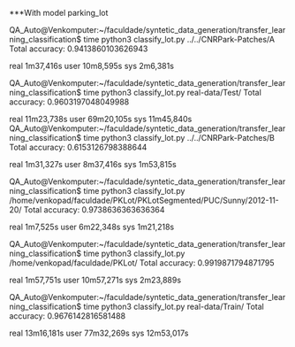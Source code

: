 ***With model parking_lot

QA_Auto@Venkomputer:~/faculdade/syntetic_data_generation/transfer_learning_classification$ time python3 classify_lot.py ../../CNRPark-Patches/A
Total accuracy: 0.9413860103626943

real    1m37,416s
user    10m8,595s
sys     2m6,381s

QA_Auto@Venkomputer:~/faculdade/syntetic_data_generation/transfer_learning_classification$ time python3 classify_lot.py real-data/Test/
Total accuracy: 0.9603197048049988

real    11m23,738s
user    69m20,105s
sys     11m45,840s
QA_Auto@Venkomputer:~/faculdade/syntetic_data_generation/transfer_learning_classification$ time python3 classify_lot.py ../../CNRPark-Patches/B
Total accuracy: 0.6153126798388644

real    1m31,327s
user    8m37,416s
sys     1m53,815s

QA_Auto@Venkomputer:~/faculdade/syntetic_data_generation/transfer_learning_classification$ time python3 classify_lot.py /home/venkopad/faculdade/PKLot/PKLotSegmented/PUC/Sunny/2012-11-20/
Total accuracy: 0.9738636363636364

real    1m7,525s
user    6m22,348s
sys     1m21,218s

QA_Auto@Venkomputer:~/faculdade/syntetic_data_generation/transfer_learning_classification$ time python3 classify_lot.py /home/venkopad/faculdade/PKLot/
Total accuracy: 0.9919871794871795

real    1m57,751s
user    10m57,271s
sys     2m23,889s

QA_Auto@Venkomputer:~/faculdade/syntetic_data_generation/transfer_learning_classification$ time python3 classify_lot.py real-data/Train/
Total accuracy: 0.9676142816581488

real    13m16,181s
user    77m32,269s
sys     12m53,017s
